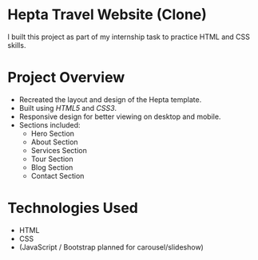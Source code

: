 # Hepta Travel Website (Clone)
I built this project as part of my internship task to practice HTML and CSS skills.
# Project Overview
- Recreated the layout and design of the Hepta template.  
- Built using *HTML5* and *CSS3*.  
- Responsive design for better viewing on desktop and mobile.  
- Sections included:  
  - Hero Section  
  - About Section  
  - Services Section  
  - Tour Section  
  - Blog Section  
  - Contact Section  
# Technologies Used
- HTML
- CSS 
- (JavaScript / Bootstrap planned for carousel/slideshow)
